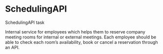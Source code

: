 # SchedulingAPI
SchedulingAPI task

Internal service for employees which helps them to reserve company
meeting rooms for internal or external meetings. Each employee should be able to check each
room’s availability, book or cancel a reservation through an API.
